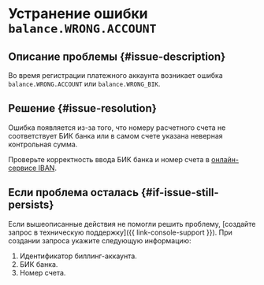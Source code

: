 # Устранение ошибки `balance.WRONG.ACCOUNT`


## Описание проблемы {#issue-description}

Во время регистрации платежного аккаунта возникает ошибка `balance.WRONG.ACCOUNT` или `balance.WRONG_BIK`.

## Решение {#issue-resolution}

Ошибка появляется из-за того, что номеру расчетного счета не соответствует БИК банка или в самом счете указана неверная контрольная сумма.

Проверьте корректность ввода БИК банка и номер счета в [онлайн-сервисе IBAN](https://www.iban.ru/proverka-scheta).

## Если проблема осталась {#if-issue-still-persists}

Если вышеописанные действия не помогли решить проблему, [создайте запрос в техническую поддержку]({{ link-console-support }}). При создании запроса укажите следующую информацию:

1. Идентификатор биллинг-аккаунта.
1. БИК банка.
1. Номер счета.
